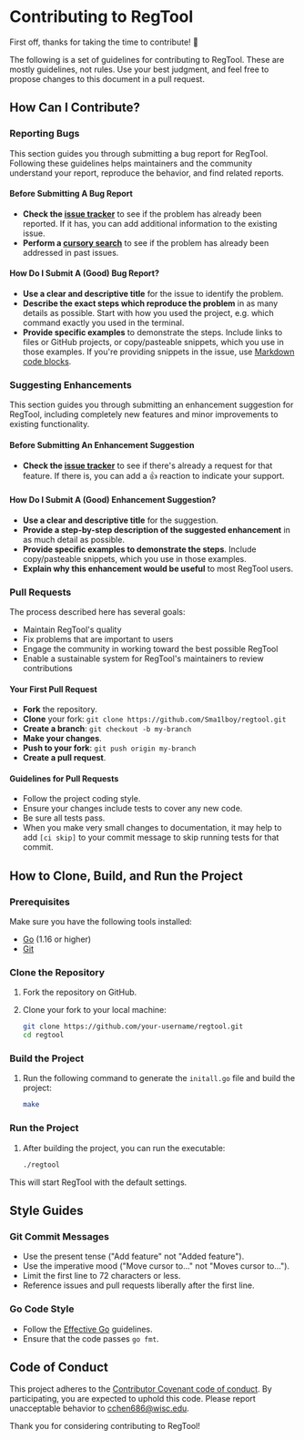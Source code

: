 # Contributing to RegTool

First off, thanks for taking the time to contribute! 🎉

The following is a set of guidelines for contributing to RegTool. These are mostly guidelines, not rules. Use your best judgment, and feel free to propose changes to this document in a pull request.

## How Can I Contribute?

### Reporting Bugs

This section guides you through submitting a bug report for RegTool. Following these guidelines helps maintainers and the community understand your report, reproduce the behavior, and find related reports.

#### Before Submitting A Bug Report

- **Check the [issue tracker](https://github.com/Sma1lboy/regtool/issues)** to see if the problem has already been reported. If it has, you can add additional information to the existing issue.
- **Perform a [cursory search](https://github.com/Sma1lboy/regtool/issues?q=is%3Aissue)** to see if the problem has already been addressed in past issues.

#### How Do I Submit A (Good) Bug Report?

- **Use a clear and descriptive title** for the issue to identify the problem.
- **Describe the exact steps which reproduce the problem** in as many details as possible. Start with how you used the project, e.g. which command exactly you used in the terminal.
- **Provide specific examples** to demonstrate the steps. Include links to files or GitHub projects, or copy/pasteable snippets, which you use in those examples. If you're providing snippets in the issue, use [Markdown code blocks](https://help.github.com/articles/markdown-basics/#multiple-lines).

### Suggesting Enhancements

This section guides you through submitting an enhancement suggestion for RegTool, including completely new features and minor improvements to existing functionality.

#### Before Submitting An Enhancement Suggestion

- **Check the [issue tracker](https://github.com/Sma1lboy/regtool/issues)** to see if there's already a request for that feature. If there is, you can add a 👍 reaction to indicate your support.

#### How Do I Submit A (Good) Enhancement Suggestion?

- **Use a clear and descriptive title** for the suggestion.
- **Provide a step-by-step description of the suggested enhancement** in as much detail as possible.
- **Provide specific examples to demonstrate the steps**. Include copy/pasteable snippets, which you use in those examples.
- **Explain why this enhancement would be useful** to most RegTool users.

### Pull Requests

The process described here has several goals:

- Maintain RegTool's quality
- Fix problems that are important to users
- Engage the community in working toward the best possible RegTool
- Enable a sustainable system for RegTool's maintainers to review contributions

#### Your First Pull Request

- **Fork** the repository.
- **Clone** your fork: `git clone https://github.com/Sma1lboy/regtool.git`
- **Create a branch**: `git checkout -b my-branch`
- **Make your changes**.
- **Push to your fork**: `git push origin my-branch`
- **Create a pull request**.

#### Guidelines for Pull Requests

- Follow the project coding style.
- Ensure your changes include tests to cover any new code.
- Be sure all tests pass.
- When you make very small changes to documentation, it may help to add `[ci skip]` to your commit message to skip running tests for that commit.

## How to Clone, Build, and Run the Project

### Prerequisites

Make sure you have the following tools installed:

- [Go](https://golang.org/doc/install) (1.16 or higher)
- [Git](https://git-scm.com/)

### Clone the Repository

1. Fork the repository on GitHub.
2. Clone your fork to your local machine:

   ```sh
   git clone https://github.com/your-username/regtool.git
   cd regtool
   ```

### Build the Project

1. Run the following command to generate the `initall.go` file and build the project:

   ```sh
   make
   ```

### Run the Project

1. After building the project, you can run the executable:

   ```sh
   ./regtool
   ```

This will start RegTool with the default settings.

## Style Guides

### Git Commit Messages

- Use the present tense ("Add feature" not "Added feature").
- Use the imperative mood ("Move cursor to..." not "Moves cursor to...").
- Limit the first line to 72 characters or less.
- Reference issues and pull requests liberally after the first line.

### Go Code Style

- Follow the [Effective Go](https://golang.org/doc/effective_go.html) guidelines.
- Ensure that the code passes `go fmt`.

## Code of Conduct

This project adheres to the [Contributor Covenant code of conduct](https://www.contributor-covenant.org/version/2/0/code_of_conduct/). By participating, you are expected to uphold this code. Please report unacceptable behavior to [cchen686@wisc.edu](mailto:cchen686@wisc.edu).

Thank you for considering contributing to RegTool!
